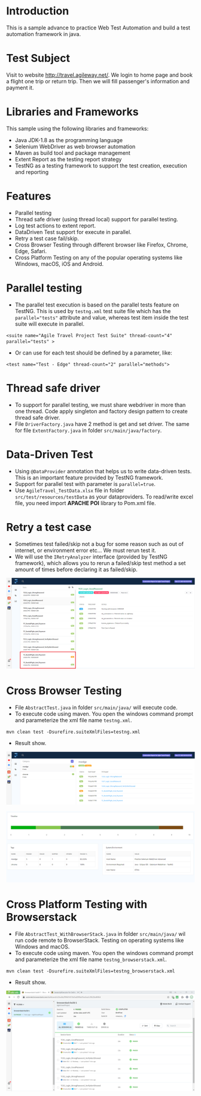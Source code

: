 # Introduction
This is a sample advance to practice Web Test Automation and build a test automation framework in java. 

# Test Subject
Visit to website http://travel.agileway.net/. We login to home page and book a flight one trip or return trip. Then we will fill passenger's information and payment it.  

# Libraries and Frameworks
This sample using the following libraries and frameworks:
- Java JDK-1.8 as the programming language
- Selenium WebDriver as web browser automation
- Maven as build tool and package management
- Extent Report as the testing report strategy
- TestNG as a testing framework to support the test creation, execution and reporting

# Features
- Parallel testing
- Thread safe driver (using thread local) support for parallel testing.
- Log test actions to extent report.
- DataDriven Test support for execute in parallel.
- Retry a test case fail/skip.
- Cross Browser Testing through different browser like Firefox, Chrome, Edge, Safari.
- Cross Platform Testing on any of the popular operating systems like Windows, macOS, iOS and Android.

# Parallel testing
- The parallel test execution is based on the parallel tests feature on TestNG. This is used by `testng.xml` test suite file which has the `parallel="tests"` attribute and value, whereas test item inside the test suite will execute in parallel.
```
<suite name="Agile Travel Project Test Suite" thread-count="4" parallel="tests" >
```
- Or can use for each test should be defined by a parameter, like:
```
<test name="Test - Edge" thread-count="2" parallel="methods">
```
# Thread safe driver
- To support for parallel testing, we must share webdriver in more than one thread. Code apply singleton and factory design pattern to create thread safe driver.
- File `DriverFactory.java` have 2 method is get and set driver. The same for file `ExtentFactory.java` in folder `src/main/java/factory`.

# Data-Driven Test
- Using `@DataProvider` annotation that helps us to write data-driven tests. This is an important feature provided by TestNG framework.
- Support for parallel test with parameter is `parallel=true`.
- Use `AgileTravel_TestData.xlsx` file in folder `src/test/resources/testData` as your dataproviders. To read/write excel file, you need import **APACHE POI** library to Pom.xml file.

# Retry a test case
- Sometimes test failed/skip not a bug for some reason such as out of internet, or environment error etc... We must rerun test it.
- We will use the `IRetryAnalyzer` interface (provided by TestNG framework), which allows you to rerun a failed/skip test method a set amount of times before declaring it as failed/skip.

![Cross Browser Testing](https://github.com/DTXin/Web_Test_Automation_Framework_Advance/blob/master/Reports/Image/Retry%20Test.png)

# Cross Browser Testing
- File `AbstractTest.java` in folder `src/main/java/` will execute code. 
- To execute code using maven. You open the windows command prompt and parameterize the xml file name `testng.xml`.   
```
mvn clean test -Dsurefire.suiteXmlFiles=testng.xml
```
- Result show.

![Cross Browser Testing](https://github.com/DTXin/Web_Test_Automation_Framework_Advance/blob/master/Reports/Image/Cross-Browser%20Test_Image.png)

![Cross Browser Testing](https://github.com/DTXin/Web_Test_Automation_Framework_Advance/blob/master/Reports/Image/Cross-Browser%20Test_Image%202.png)

# Cross Platform Testing with Browserstack
- File `AbstractTest_WithBrowserStack.java` in folder `src/main/java/` wil run code remote to BrowserStack. Testing on operating systems like Windows and macOS.
- To execute code using maven. You open the windows command prompt and parameterize the xml file name `testng_browserstack.xml`. 
```
mvn clean test -Dsurefire.suiteXmlFiles=testng_browserstack.xml
```
- Result show.

![Cross Platform Testing with Browserstack](https://github.com/DTXin/Web_Test_Automation_Framework_Advance/blob/master/Reports/Image/Browserstack_build.png)

